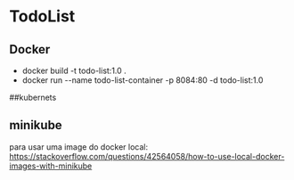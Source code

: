 # TodoList

## Docker 

- docker build -t todo-list:1.0 .
- docker run --name todo-list-container -p 8084:80 -d todo-list:1.0

##kubernets

## minikube
para usar uma image do docker local:
https://stackoverflow.com/questions/42564058/how-to-use-local-docker-images-with-minikube